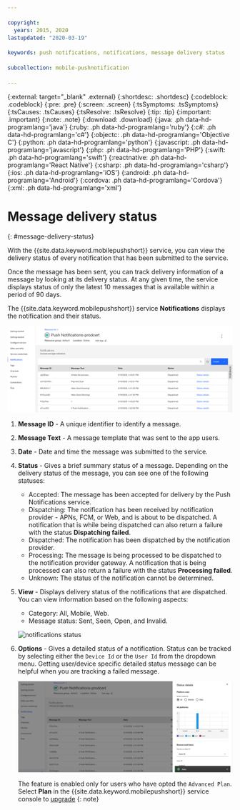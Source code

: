 ```yaml
---

copyright:
  years: 2015, 2020
lastupdated: "2020-03-19"

keywords: push notifications, notifications, message delivery status

subcollection: mobile-pushnotification

---
```


{:external: target="_blank" .external}
{:shortdesc: .shortdesc}
{:codeblock: .codeblock}
{:pre: .pre}
{:screen: .screen}
{:tsSymptoms: .tsSymptoms}
{:tsCauses: .tsCauses}
{:tsResolve: .tsResolve}
{:tip: .tip}
{:important: .important}
{:note: .note}
{:download: .download}
{:java: .ph data-hd-programlang='java'}
{:ruby: .ph data-hd-programlang='ruby'}
{:c#: .ph data-hd-programlang='c#'}
{:objectc: .ph data-hd-programlang='Objective C'}
{:python: .ph data-hd-programlang='python'}
{:javascript: .ph data-hd-programlang='javascript'}
{:php: .ph data-hd-programlang='PHP'}
{:swift: .ph data-hd-programlang='swift'}
{:reactnative: .ph data-hd-programlang='React Native'}
{:csharp: .ph data-hd-programlang='csharp'}
{:ios: .ph data-hd-programlang='iOS'}
{:android: .ph data-hd-programlang='Android'}
{:cordova: .ph data-hd-programlang='Cordova'}
{:xml: .ph data-hd-programlang='xml'}

# Message delivery status
{: #message-delivery-status}

With the {{site.data.keyword.mobilepushshort}} service, you can view the delivery status of every notification that has been submitted to the service. 

Once the message has been sent, you can track delivery information of a message by looking at its delivery status. At any given time, the service displays status of only the latest 10 messages that is available within a period of 90 days.

The {{site.data.keyword.mobilepushshort}} service **Notifications** displays the notification and their status.

![notifications status](images/Messages.png "Messages page showing notification status")

1. **Message ID** -  A unique identifier to identify a message.
1. **Message Text** - A message template that was sent to the app users.
1. **Date** - Date and time the message was submitted to the service.
1. **Status** - Gives a brief summary status of a message. Depending on the delivery status of the message, you can see one of the following statuses:
   - Accepted: The message has been accepted for delivery by the Push Notifications service.
   - Dispatching: The notification has been received by notification provider - APNs, FCM, or Web, and is about to be dispatched. A notification that is while being dispatched can also return a failure with the status **Dispatching failed**.
   - Dispatched: The notification has been dispatched by the notification provider.
   - Processing: The message is being processed to be dispatched to the notification provider gateway. A notification that is being processed can also return a failure with the status **Processing failed**.
   - Unknown: The status of the notification cannot be determined.
1. **View** - Displays delivery status of the notifications that are dispatched. You can view information based on the following aspects:
   - Category: All, Mobile, Web<!---and HTTP--->.
   - Message status: Sent, Seen, Open, and Invalid. 

   ![notifications status](images/message_delivery_status_new.png "Message status chart showing open, sent, seen, and invalid status breakdown")

1. **Options** - Gives a detailed status of a notification. Status can be tracked by selecting either the `Device Id` or the `User Id` from the dropdown menu. Getting user/device specific detailed status message can be helpful when you are tracking a failed message.

   ![Detailed status](images/MessageRepot&DeliveryStatus.png "Detailed message delivery status options with User ID selected")

   The feature is enabled only for users who have opted the `Advanced Plan`. Select **Plan** in the {{site.data.keyword.mobilepushshort}} service console to [upgrade](https://cloud.ibm.com/docs/account?topic=account-upgrading-account)
   {: note}
